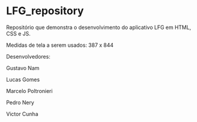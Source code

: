 # LFG_repository
Repositório que demonstra o desenvolvimento do aplicativo LFG em HTML, CSS e JS.

Medidas de tela a serem usados: 387 x 844

Desenvolvedores:

Gustavo Nam

Lucas Gomes

Marcelo Poltronieri

Pedro Nery

Victor Cunha